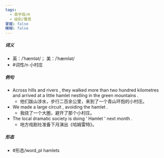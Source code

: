 ```yaml
---
tags:
  - 首字母/H
  - 级别/雅思
掌握: false
模糊: false
---
```

##### 词义
- 英：/ˈhæmlət/； 美：/ˈhæmlət/
- #词性/n  小村庄
##### 例句
- Across hills and rivers , they walked more than two hundred kilometres and arrived at a little hamlet nestling in the green mountains .
	- 他们跋山涉水，步行二百余公里，来到了一个青山环抱的小村庄。
- We made a large circuit , avoiding the hamlet .
	- 我绕了一个大圈，避开了那个小村庄。
- The local dramatic society is doing ' Hamlet ' next month .
	- 地方戏剧社准备下月演出《哈姆雷特》。
##### 形态
- #形态/word_pl hamlets
